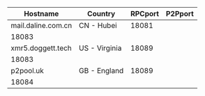 Hostname | Country | RPCport | P2Pport
--- | --- | --- | ---
mail.daline.com.cn | CN - Hubei | 18081
 | 18083
xmr5.doggett.tech | US - Virginia | 18089
 | 18083
p2pool.uk | GB - England | 18089
 | 18084

